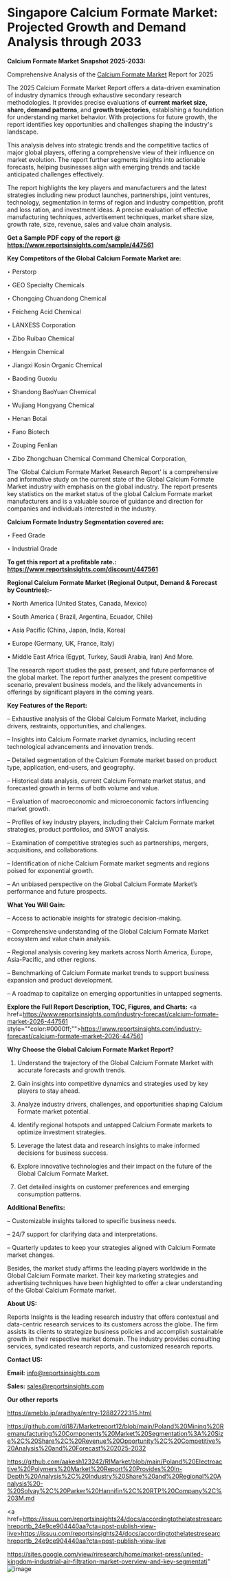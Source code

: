 # Singapore Calcium Formate Market: Projected Growth and Demand Analysis through 2033

<strong>Calcium Formate Market Snapshot 2025-2033:</strong>

Comprehensive Analysis of the <a href=https://www.reportsinsights.com/sample/447561>Calcium Formate Market</a> Report for 2025

The 2025 Calcium Formate Market Report offers a data-driven examination of industry dynamics through exhaustive secondary research methodologies. It provides precise evaluations of <strong>current market size, share, demand patterns</strong>, and <strong>growth trajectories</strong>, establishing a foundation for understanding market behavior. With projections for future growth, the report identifies key opportunities and challenges shaping the industry's landscape.

This analysis delves into strategic trends and the competitive tactics of major global players, offering a comprehensive view of their influence on market evolution. The report further segments insights into actionable forecasts, helping businesses align with emerging trends and tackle anticipated challenges effectively.

The report highlights the key players and manufacturers and the latest strategies including new product launches, partnerships, joint ventures, technology, segmentation in terms of region and industry competition, profit and loss ration, and investment ideas. A precise evaluation of effective manufacturing techniques, advertisement techniques, market share size, growth rate, size, revenue, sales and value chain analysis.

<strong>Get a Sample PDF copy of the report @ <a href=https://www.reportsinsights.com/sample/447561 style=color:#0000ff;>https://www.reportsinsights.com/sample/447561</a></strong>

<strong>Key Competitors of the Global Calcium Formate Market are:</strong>

‣ Perstorp

‣ GEO Specialty Chemicals

‣ Chongqing Chuandong Chemical

‣ Feicheng Acid Chemical

‣ LANXESS Corporation

‣ Zibo Ruibao Chemical

‣ Hengxin Chemical

‣ Jiangxi Kosin Organic Chemical

‣ Baoding Guoxiu

‣ Shandong BaoYuan Chemical

‣ Wujiang Hongyang Chemical

‣ Henan Botai

‣ Fano Biotech

‣ Zouping Fenlian

‣ Zibo Zhongchuan Chemical Command Chemical Corporation,

The ‘Global Calcium Formate Market Research Report’ is a comprehensive and informative study on the current state of the Global Calcium Formate Market industry with emphasis on the global industry. The report presents key statistics on the market status of the global Calcium Formate market manufacturers and is a valuable source of guidance and direction for companies and individuals interested in the industry.

<strong>Calcium Formate Industry Segmentation covered are:</strong>

‣ Feed Grade

‣ Industrial Grade

<strong>To get this report at a profitable rate.: <a href=https://www.reportsinsights.com/discount/447561 style=color:#0000ff;>https://www.reportsinsights.com/discount/447561</a></strong>

<strong>Regional Calcium Formate Market (Regional Output, Demand &amp; Forecast by Countries):-</strong>

• North America (United States, Canada, Mexico)

• South America ( Brazil, Argentina, Ecuador, Chile)

• Asia Pacific (China, Japan, India, Korea)

• Europe (Germany, UK, France, Italy)

• Middle East Africa (Egypt, Turkey, Saudi Arabia, Iran) And More.

The research report studies the past, present, and future performance of the global market. The report further analyzes the present competitive scenario, prevalent business models, and the likely advancements in offerings by significant players in the coming years.

<strong>Key Features of the Report:</strong>

– Exhaustive analysis of the Global Calcium Formate Market, including drivers, restraints, opportunities, and challenges.

– Insights into Calcium Formate market dynamics, including recent technological advancements and innovation trends.

– Detailed segmentation of the Calcium Formate market based on product type, application, end-users, and geography.

– Historical data analysis, current Calcium Formate market status, and forecasted growth in terms of both volume and value.

– Evaluation of macroeconomic and microeconomic factors influencing market growth.

– Profiles of key industry players, including their Calcium Formate market strategies, product portfolios, and SWOT analysis.

– Examination of competitive strategies such as partnerships, mergers, acquisitions, and collaborations.

– Identification of niche Calcium Formate market segments and regions poised for exponential growth.

– An unbiased perspective on the Global Calcium Formate Market’s performance and future prospects.

<strong>What You Will Gain:</strong>

– Access to actionable insights for strategic decision-making.

– Comprehensive understanding of the Global Calcium Formate Market ecosystem and value chain analysis.

– Regional analysis covering key markets across North America, Europe, Asia-Pacific, and other regions.

– Benchmarking of Calcium Formate market trends to support business expansion and product development.

– A roadmap to capitalize on emerging opportunities in untapped segments.

<strong>Explore the Full Report Description, TOC, Figures, and Charts:</strong>
<a href=https://www.reportsinsights.com/industry-forecast/calcium-formate-market-2026-447561 style=""color:#0000ff;"">https://www.reportsinsights.com/industry-forecast/calcium-formate-market-2026-447561</a>

<strong>Why Choose the Global Calcium Formate Market Report?</strong>

1. Understand the trajectory of the Global Calcium Formate Market with accurate forecasts and growth trends.

2. Gain insights into competitive dynamics and strategies used by key players to stay ahead.

3. Analyze industry drivers, challenges, and opportunities shaping Calcium Formate market potential.

4. Identify regional hotspots and untapped Calcium Formate markets to optimize investment strategies.

5. Leverage the latest data and research insights to make informed decisions for business success.

6. Explore innovative technologies and their impact on the future of the Global Calcium Formate Market.

7. Get detailed insights on customer preferences and emerging consumption patterns.

<strong>Additional Benefits:</strong>

– Customizable insights tailored to specific business needs.

– 24/7 support for clarifying data and interpretations.

– Quarterly updates to keep your strategies aligned with Calcium Formate market changes.

Besides, the market study affirms the leading players worldwide in the Global Calcium Formate market. Their key marketing strategies and advertising techniques have been highlighted to offer a clear understanding of the Global Calcium Formate market.

<strong><strong>About US</strong>:</strong>

Reports Insights is the leading research industry that offers contextual and data-centric research services to its customers across the globe. The firm assists its clients to strategize business policies and accomplish sustainable growth in their respective market domain. The industry provides consulting services, syndicated research reports, and customized research reports.

<strong>Contact US:</strong>

<p class=><b>Email:</b> <a href=mailto:info@reportsinsights.com>info@reportsinsights.com</a></p>
<p class=><b>Sales:</b> <a href=mailto:sales@reportsinsights.com>sales@reportsinsights.com</a></p>

<strong>Our other reports</strong>

<a href=https://ameblo.jp/aradhya/entry-12882722315.html>https://ameblo.jp/aradhya/entry-12882722315.html</a>

<a href=https://github.com/di187/Marketreport12/blob/main/Poland%20Mining%20Remanufacturing%20Components%20Market%20Segmentation%3A%20Size%2C%20Share%2C%20Revenue%20Opportunity%2C%20Competitive%20Analysis%20and%20Forecast%202025-2032>https://github.com/di187/Marketreport12/blob/main/Poland%20Mining%20Remanufacturing%20Components%20Market%20Segmentation%3A%20Size%2C%20Share%2C%20Revenue%20Opportunity%2C%20Competitive%20Analysis%20and%20Forecast%202025-2032</a>

<a href=https://github.com/aakesh123242/RIMarket/blob/main/Poland%20Electroactive%20Polymers%20Market%20Report%20Provides%20In-Depth%20Analysis%2C%20Industry%20Share%20and%20Regional%20Analysis%20-%20Solvay%2C%20Parker%20Hannifin%2C%20RTP%20Company%2C%203M.md>https://github.com/aakesh123242/RIMarket/blob/main/Poland%20Electroactive%20Polymers%20Market%20Report%20Provides%20In-Depth%20Analysis%2C%20Industry%20Share%20and%20Regional%20Analysis%20-%20Solvay%2C%20Parker%20Hannifin%2C%20RTP%20Company%2C%203M.md</a>

<a href=https://issuu.com/reportsinsights24/docs/accordingtothelatestresearchreportb_24e9ce904440aa?cta=post-publish-view-live>https://issuu.com/reportsinsights24/docs/accordingtothelatestresearchreportb_24e9ce904440aa?cta=post-publish-view-live</a>

<a href=https://sites.google.com/view/riresearch/home/market-press/united-kingdom-industrial-air-filtration-market-overview-and-key-segmentati>https://sites.google.com/view/riresearch/home/market-press/united-kingdom-industrial-air-filtration-market-overview-and-key-segmentati</a>"
![image](https://github.com/user-attachments/assets/f4701d99-a2d6-44b9-a36d-5ba87999e060)
